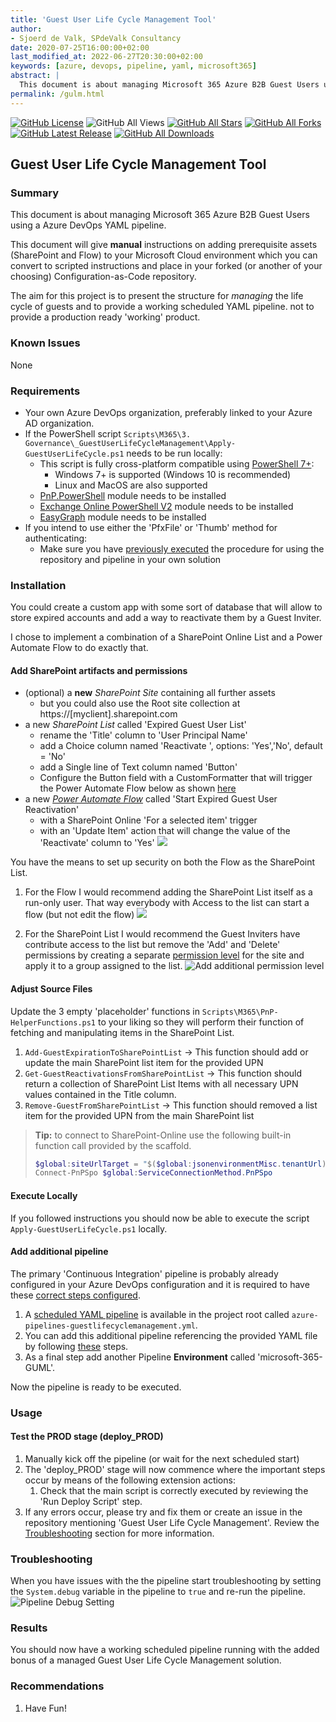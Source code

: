 ```yaml
---
title: 'Guest User Life Cycle Management Tool'
author:
- Sjoerd de Valk, SPdeValk Consultancy
date: 2020-07-25T16:00:00+02:00
last_modified_at: 2022-06-27T20:30:00+02:00
keywords: [azure, devops, pipeline, yaml, microsoft365]
abstract: |
  This document is about managing Microsoft 365 Azure B2B Guest Users using a Azure DevOps YAML pipeline.
permalink: /gulm.html
---
```

[![GitHub License](https://img.shields.io/github/license/SjoerdV/CaCAzureDevOpsPipeline)](https://github.com/SjoerdV/CaCAzureDevOpsPipeline/blob/master/docs/LICENSE)
![GitHub All Views](https://counter.gofiber.io/badge/SjoerdV/CaCAzureDevOpsPipeline?unique=true)
[![GitHub All Stars](https://img.shields.io/github/stars/SjoerdV/CaCAzureDevOpsPipeline?label=stars)](https://github.com/SjoerdV/CaCAzureDevOpsPipeline/stargazers)
[![GitHub All Forks](https://img.shields.io/github/forks/SjoerdV/CaCAzureDevOpsPipeline?label=forks)](https://github.com/SjoerdV/CaCAzureDevOpsPipeline/network/members)
[![GitHub Latest Release](https://img.shields.io/github/v/release/SjoerdV/CaCAzureDevOpsPipeline?include_prereleases&color=red)](https://github.com/SjoerdV/CaCAzureDevOpsPipeline/releases)
[![GitHub All Downloads](https://img.shields.io/github/downloads/SjoerdV/CaCAzureDevOpsPipeline/total?label=downloads)](https://github.com/SjoerdV/CaCAzureDevOpsPipeline/releases)

## Guest User Life Cycle Management Tool

### Summary

This document is about managing Microsoft 365 Azure B2B Guest Users using a Azure DevOps YAML pipeline.

This document will give **manual** instructions on adding prerequisite assets (SharePoint and Flow) to your Microsoft Cloud environment which you can convert to scripted instructions and place in your forked (or another of your choosing) Configuration-as-Code repository.

The aim for this project is to present the structure for *managing* the life cycle of guests and to provide a working scheduled YAML pipeline. not to provide a production ready 'working' product.

### Known Issues

None

### Requirements

* Your own Azure DevOps organization, preferably linked to your Azure AD organization.
* If the PowerShell script `Scripts\M365\3. Governance\_GuestUserLifeCycleManagement\Apply-GuestUserLifeCycle.ps1` needs to be run locally:
  * This script is fully cross-platform compatible using [PowerShell 7+](https://docs.microsoft.com/en-us/powershell/scripting/install/installing-powershell?view=powershell-7.2):
    * Windows 7+ is supported (Windows 10 is recommended)
    * Linux and MacOS are also supported
  * [PnP.PowerShell](https://pnp.github.io/powershell/articles/installation.html) module needs to be installed
  * [Exchange Online PowerShell V2](https://docs.microsoft.com/en-us/powershell/exchange/exchange-online-powershell-v2?view=exchange-ps#install-and-maintain-the-exchange-online-powershell-v2-module) module needs to be installed
  * [EasyGraph](https://github.com/andlin03/EasyGraph) module needs to be installed
* If you intend to use either the 'PfxFile' or 'Thumb' method for authenticating:
  * Make sure you have [previously executed](README.md#add-certificates-and-credentials) the procedure for using the repository and pipeline in your own solution

### Installation

You could create a custom app with some sort of database that will allow to store expired accounts and add a way to reactivate them by a Guest Inviter.

I chose to implement a combination of a SharePoint Online List and a Power Automate Flow to do exactly that.

#### Add SharePoint artifacts and permissions

* (optional) a **new** *SharePoint Site* containing all further assets
  * but you could also use the Root site collection at https://[myclient].sharepoint.com
* a new *SharePoint List* called 'Expired Guest User List'
  * rename the 'Title' column to 'User Principal Name'
  * add a Choice column named 'Reactivate ', options: 'Yes','No', default = 'No'
  * add a Single line of Text column named 'Button'
  * Configure the Button field with a CustomFormatter that will trigger the Power Automate Flow below as shown [here](https://docs.microsoft.com/en-us/sharepoint/dev/declarative-customization/column-formatting#create-a-button-to-launch-a-flow)
* a new [*Power Automate Flow*](https://emea.flow.microsoft.com) called 'Start Expired Guest User Reactivation'
  * with a SharePoint Online 'For a selected item' trigger
  * with an 'Update Item' action that will change the value of the 'Reactivate' column to 'Yes'
  ![](assets/images/2020-07-25-14-44-22.png)

You have the means to set up security on both the Flow as the SharePoint List.

1. For the Flow I would recommend adding the SharePoint List itself as a run-only user. That way everybody with Access to the list can start a flow (but not edit the flow)
![](assets/images/2020-07-25-15-45-23.png)

1. For the SharePoint List I would recommend the Guest Inviters have contribute access to the list but remove the 'Add' and 'Delete' permissions by creating a separate [permission level](https://docs.microsoft.com/en-us/sharepoint/understanding-permission-levels) for the site and apply it to a group assigned to the list.
![Add additional permission level](assets/images/2020-07-25-15-36-58.png)

#### Adjust Source Files

Update the 3 empty 'placeholder' functions in `Scripts\M365\PnP-HelperFunctions.ps1` to your liking so they will perform their function of fetching and manipulating items in the SharePoint List.

1. `Add-GuestExpirationToSharePointList` -> This function should add or update the main SharePoint list item for the provided UPN
1. `Get-GuestReactivationsFromSharePointList` -> This function should return a collection of SharePoint List Items with all necessary UPN values contained in the Title column.
1. `Remove-GuestFromSharePointList` -> This function should removed a list item for the provided UPN from the main SharePoint list

> **Tip:** to connect to SharePoint-Online use the following built-in function call provided by the scaffold.
>
> ```powershell
> $global:siteUrlTarget = "$($global:jsonenvironmentMisc.tenantUrl)/sites/[yoursite]"
> Connect-PnPSpo $global:ServiceConnectionMethod.PnPSpo
>
> ```

#### Execute Locally

If you followed instructions you should now be able to execute the script `Apply-GuestUserLifeCycle.ps1` locally.

#### Add additional pipeline

The primary 'Continuous Integration' pipeline is probably already configured in your Azure DevOps configuration and it is required to have these [correct steps configured](README.md#adjust-azure-devops-settings).

1. A [scheduled YAML pipeline](https://docs.microsoft.com/en-us/azure/devops/pipelines/process/scheduled-triggers?view=azure-devops&tabs=yaml) is available in the project root called `azure-pipelines-guestlifecyclemanagement.yml`.
1. You can add this additional pipeline referencing the provided YAML file by following [these](https://sethreid.co.nz/using-multiple-yaml-build-definitions-azure-devops/) steps.
1. As a final step add another Pipeline **Environment** called 'microsoft-365-GUML'.

Now the pipeline is ready to be executed.

### Usage

#### Test the PROD stage (deploy_PROD)

1. Manually kick off the pipeline (or wait for the next scheduled start)
1. The 'deploy_PROD' stage will now commence where the important steps occur by means of the following extension actions:
    1. Check that the main script is correctly executed by reviewing the 'Run Deploy Script' step.
1. If any errors occur, please try and fix them or create an issue in the repository mentioning 'Guest User Life Cycle Management'. Review the [Troubleshooting](#troubleshooting) section for more information.

### Troubleshooting

When you have issues with the the pipeline start troubleshooting by setting the `System.debug` variable in the pipeline to `true` and re-run the pipeline.
![Pipeline Debug Setting](assets/images/2020-07-11-23-28-43.png)

### Results

You should now have a working scheduled pipeline running with the added bonus of a managed Guest User Life Cycle Management solution.

### Recommendations

1. Have Fun!
